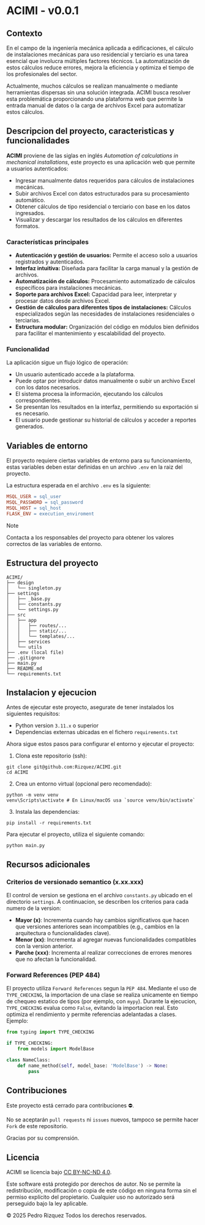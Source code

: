 # ACIMI - v0.0.1

## Contexto
En el campo de la ingeniería mecánica aplicada a edificaciones, el cálculo de instalaciones mecánicas para uso residencial y terciario es una tarea esencial que involucra múltiples factores técnicos. La automatización de estos cálculos reduce errores, mejora la eficiencia y optimiza el tiempo de los profesionales del sector.

Actualmente, muchos cálculos se realizan manualmente o mediante herramientas dispersas sin una solución integrada. ACIMI busca resolver esta problemática proporcionando una plataforma web que permite la entrada manual de datos o la carga de archivos Excel para automatizar estos cálculos.

## Descripcion del proyecto, caracteristicas y funcionalidades
__ACIMI__ proviene de las siglas en inglés _Automation of calculations in mechanical installations_, este proyecto es una aplicación web que permite a usuarios autenticados:
- Ingresar manualmente datos requeridos para cálculos de instalaciones mecánicas.
- Subir archivos Excel con datos estructurados para su procesamiento automático.
- Obtener cálculos de tipo residencial o terciario con base en los datos ingresados.
- Visualizar y descargar los resultados de los cálculos en diferentes formatos.

### Características principales
- __Autenticación y gestión de usuarios:__ Permite el acceso solo a usuarios registrados y autenticados.
- __Interfaz intuitiva:__ Diseñada para facilitar la carga manual y la gestión de archivos.
- __Automatización de cálculos:__ Procesamiento automatizado de cálculos específicos para instalaciones mecánicas.
- __Soporte para archivos Excel:__ Capacidad para leer, interpretar y procesar datos desde archivos Excel.
- __Gestión de cálculos para diferentes tipos de instalaciones:__ Cálculos especializados según las necesidades de instalaciones residenciales o terciarias.
- __Estructura modular:__ Organización del código en módulos bien definidos para facilitar el mantenimiento y escalabilidad del proyecto.

### Funcionalidad
La aplicación sigue un flujo lógico de operación:
- Un usuario autenticado accede a la plataforma.
- Puede optar por introducir datos manualmente o subir un archivo Excel con los datos necesarios.
- El sistema procesa la información, ejecutando los cálculos correspondientes.
- Se presentan los resultados en la interfaz, permitiendo su exportación si es necesario.
- El usuario puede gestionar su historial de cálculos y acceder a reportes generados.

## Variables de entorno
El proyecto requiere ciertas variables de entorno para su funcionamiento, estas variables deben estar definidas en un archivo `.env` en la raiz del proyecto.

La estructura esperada en el archivo `.env` es la siguiente:
```makefile
MSQL_USER = sql_user
MSQL_PASSWORD = sql_password
MSQL_HOST = sql_host
FLASK_ENV = execution_enviroment
```

> [!NOTE]
> Contacta a los responsables del proyecto para obtener los valores correctos de las variables de entorno.

## Estructura del proyecto
```
ACIMI/
├── design
│   └── singleton.py
├── settings
│   ├── _base.py
│   ├── constants.py
│   └── settings.py
├── src
│   ├── app
│   │   ├── routes/...
│   │   ├── static/...
│   │   └── templates/...
│   ├── services
│   └── utils
├── .env (local file)
├── .gitignore
├── main.py
├── README.md
└── requirements.txt
```

## Instalacion y ejecucion
Antes de ejecutar este proyecto, asegurate de tener instalados los siguientes requisitos:
- Python version `3.11.x` o superior
- Dependencias externas ubicadas en el fichero `requirements.txt`

Ahora sigue estos pasos para configurar el entorno y ejecutar el proyecto:

1. Clona este repositorio (ssh):
```
git clone git@github.com:Rizquez/ACIMI.git
cd ACIMI
```

2. Crea un entorno virtual (opcional pero recomendado):
```
python -m venv venv
venv\Scripts\activate # En Linux/macOS usa `source venv/bin/activate`
```

3. Instala las dependencias:
```
pip install -r requirements.txt
```

Para ejecutar el proyecto, utiliza el siguiente comando:
```
python main.py
```

## Recursos adicionales

### Criterios de versionado semantico (x.xx.xxx)
El control de version se gestiona en el archivo `constants.py` ubicado en el directorio `settings`. A continuacion, se describen los criterios para cada numero de la version:
- __Mayor (x)__: Incrementa cuando hay cambios significativos que hacen que versiones anteriores sean incompatibles (e.g., cambios en la arquitectura o funcionalidades clave).
- __Menor (xx)__: Incrementa al agregar nuevas funcionalidades compatibles con la version anterior.
- __Parche (xxx)__: Incrementa al realizar correcciones de errores menores que no afectan la funcionalidad.

### Forward References (PEP 484)
El proyecto utiliza `Forward References` segun la `PEP 484`. Mediante el uso de `TYPE_CHECKING`, la importacion de una clase se realiza unicamente en tiempo de chequeo estatico de tipos (por ejemplo, con `mypy`). Durante la ejecucion, `TYPE_CHECKING` evalua como `False`, evitando la importacion real. Esto optimiza el rendimiento y permite referencias adelantadas a clases.
Ejemplo:
```python
from typing import TYPE_CHECKING

if TYPE_CHECKING:
    from models import ModelBase

class NameClass:
    def name_method(self, model_base: 'ModelBase') -> None:
        pass
```

## Contribuciones
Este proyecto está cerrado para contribuciones ⛔.

No se aceptarán `pull requests` ni `issues` nuevos, tampoco se permite hacer `Fork` de este repositorio.

Gracias por su comprensión.

## Licencia
ACIMI se licencia bajo [CC BY-NC-ND 4.0](https://creativecommons.org/licenses/by-nc-nd/4.0/?ref=chooser-v1).

Este software está protegido por derechos de autor. No se permite la redistribución, modificación o copia de este código en ninguna forma sin el permiso explícito del propietario. Cualquier uso no autorizado será perseguido bajo la ley aplicable.

© 2025 Pedro Rizquez Todos los derechos reservados.
